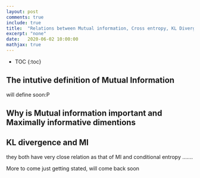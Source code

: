 ```yaml
---
layout: post
comments: true
include: true
title:  "Relations between Mutual information, Cross entropy, KL Divergence and Probability densities"
excerpt: "none"
date:   2020-06-02 10:00:00
mathjax: true
---
```


* TOC
{:toc}

## The intutive definition of Mutual Information
will define soon:P
## Why is Mutual information important and Maximally informative dimentions 

## KL divergence and MI
they both have very close relation as that of MI and conditional entropy 
.......

More to come just getting stated, will come back soon